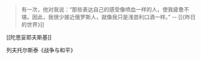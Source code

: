 > 有一次，他对我说：“那些表达自己的感受像喷血一样的人，使我疲惫不堪。因此，我很少接近俄罗斯人，就像我只是浅尝利口酒一样。” -- [[《昨日的世界》]]

[[陀思妥耶夫斯基]]

列夫托尔斯泰《战争与和平》